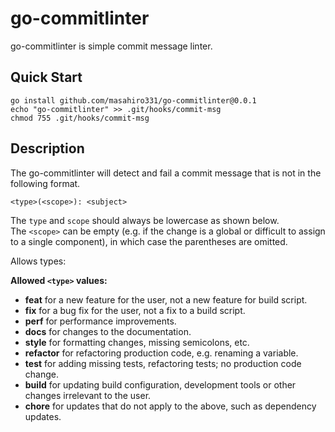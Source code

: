 # go-commitlinter

go-commitlinter is simple commit message linter.

## Quick Start
```
go install github.com/masahiro331/go-commitlinter@0.0.1
echo "go-commitlinter" >> .git/hooks/commit-msg
chmod 755 .git/hooks/commit-msg
```

## Description

The go-commitlinter will detect and fail a commit message that is not in the following format.

```
<type>(<scope>): <subject>
```

The `type` and `scope` should always be lowercase as shown below.  
The `<scope>` can be empty (e.g. if the change is a global or difficult to assign to a single component), in which case the parentheses are omitted.

Allows types:

**Allowed `<type>` values:**
  - **feat** for a new feature for the user, not a new feature for build script.
  - **fix** for a bug fix for the user, not a fix to a build script.
  - **perf** for performance improvements.
  - **docs** for changes to the documentation.
  - **style** for formatting changes, missing semicolons, etc.
  - **refactor** for refactoring production code, e.g. renaming a variable.
  - **test** for adding missing tests, refactoring tests; no production code change.
  - **build** for updating build configuration, development tools or other changes irrelevant to the user.
  - **chore** for updates that do not apply to the above, such as dependency updates.
